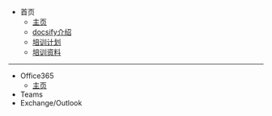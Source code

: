  * 首页
     * [主页](/docs/index/)
     * [docsify介绍](/docs/index/home.md)
     * [培训计划](/docs/index/培训.md)
     * [培训资料](/docs/index/docs.md)


---
* Office365
  * [主页](/docs/0/Readme.md)
* Teams
* Exchange/Outlook


